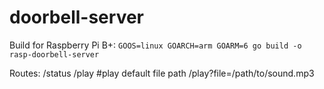 # doorbell-server
Build for Raspberry Pi B+: 
`GOOS=linux GOARCH=arm GOARM=6 go build -o rasp-doorbell-server`


Routes:
/status
/play #play default file path
/play?file=/path/to/sound.mp3

